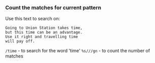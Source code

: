 ### Count the matches for current pattern

Use this text to search on:

```text
Going to Union Station takes time,
but this time can be an advantage.
Use it right and travelling time
will pay off.
```

`/time` - to search for the word 'time'
`%s///gn` - to count the number of matches
